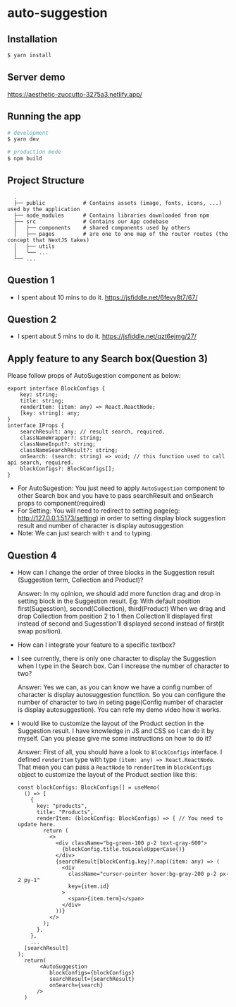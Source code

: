 # auto-suggestion

## Installation

```bash
$ yarn install
```

## Server demo

https://aesthetic-zuccutto-3275a3.netlify.app/

## Running the app

```bash
# development
$ yarn dev

# production mode
$ npm build
```

## Project Structure

```
  .
  ├── public            # Contains assets (image, fonts, icons, ...) used by the application
  ├── node_modules      # Contains libraries downloaded from npm
  ├── src               # Contains our App codebase
  │   ├── components    # shared components used by others
  │   ├── pages         # are one to one map of the router routes (the concept that NextJS takes)
  │   ├── utils
  │   └── ...
  └── ...
```

## Question 1

- I spent about 10 mins to do it.
  https://jsfiddle.net/6fevy8t7/67/

## Question 2

- I spent about 5 mins to do it.
  https://jsfiddle.net/qzt6ejmg/27/

## Apply feature to any Search box(Question 3)

Please follow props of AutoSugestion component as below:

```
export interface BlockConfigs {
    key: string;
    title: string;
    renderItem: (item: any) => React.ReactNode;
    [key: string]: any;
}
interface IProps {
    searchResult: any; // result search, required.
    classNameWrapper?: string;
    classNameInput?: string;
    classNameSearchResult?: string;
    onSearch: (search: string) => void; // this function used to call api search, required.
    blockConfigs?: BlockConfigs[];
}
```

- For AutoSugestion: You just need to apply `AutoSugestion` component to other Search box and you have to pass searchResult and onSearch props to component(required)
- For Setting: You will need to redirect to setting page(eg: http://127.0.0.1:5173/setting) in order to setting display block suggestion result and number of character is display autosuggestion
- Note: We can just search with `t` and `to` typing.

## Question 4

- How can I change the order of three blocks in the Suggestion result (Suggestion term, Collection and Product)?

  Answer: In my opinion, we should add more function drag and drop in setting block in the Suggestion result.
  Eg: With default position first(Sugesstion), second(Collection), third(Product)
  When we drag and drop Collection from position 2 to 1 then Collection'll displayed first instead of second and Sugesstion'll displayed second instead of first(It swap position).

- How can I integrate your feature to a specific textbox?

- I see currently, there is only one character to display the Suggestion when I type in the Search box. Can I increase the number of character to two?

  Answer: Yes we can, as you can know we have a config number of character is display autosuggestion functtion. So you can configure the number of character to two in seting page(Config number of character is display autosuggestion). You can refe my demo video how it works.

- I would like to customize the layout of the Product section in the Suggestion result. I have knowledge in JS and CSS so I can do it by myself. Can you please give me some instructions on how to do it?

  Answer: First of all, you should have a look to `BlockConfigs` interface. I defined `renderItem` type with type `(item: any) => React.ReactNode`. That mean you can pass a `ReactNode` to `renderItem` in `blockConfigs` object to customize the layout of the Product section like this:

  ```
  const blockConfigs: BlockConfigs[] = useMemo(
    () => [
      {
        key: "products",
        title: "Products",
        renderItem: (blockConfig: BlockConfigs) => { // You need to update here.
          return (
            <>
              <div className="bg-green-100 p-2 text-gray-600">
                {blockConfig.title.toLocaleUpperCase()}
              </div>
              {searchResult[blockConfig.key]?.map((item: any) => (
                <div
                  className="cursor-pointer hover:bg-gray-200 p-2 px-2 py-1"
                  key={item.id}
                >
                  <span>{item.term}</span>
                </div>
              ))}
            </>
          );
        },
      },
      ...
    [searchResult]
  );
    return(
         <AutoSuggestion
            blockConfigs={blockConfigs}
            searchResult={searchResult}
            onSearch={search}
        />
    )
  ```
